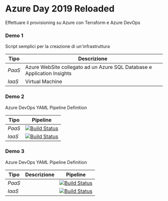 # Azure Day 2019 Reloaded

Effettuare il provisioning su Azure con Terraform e Azure DevOps


### Demo 1
Script semplici per la creazione di un'infrastruttura

|Tipo | Descrizione|
|-|-|
|_PaaS_| Azure WebSite collegato ad un Azure SQL Database e Application Insights |
|_IaaS_| Virtual Machine |

### Demo 2
Azure DevOps YAML Pipeline Definition

|Tipo | Pipeline |
|-|-|
|_PaaS_| [![Build Status](https://dev.azure.com/giorgiolasala/AzureDay/_apis/build/status/Demo2%20PaaS?branchName=master)](https://dev.azure.com/giorgiolasala/AzureDay/_build/latest?definitionId=17&branchName=master) |
|_IaaS_| [![Build Status](https://dev.azure.com/giorgiolasala/AzureDay/_apis/build/status/Demo2%20IaaS?branchName=master)](https://dev.azure.com/giorgiolasala/AzureDay/_build/latest?definitionId=15&branchName=master) |

### Demo 3
Azure DevOps YAML Pipeline Definition

|Tipo | Descrizione | Pipeline |
|-|-|-|
|_PaaS_| | [![Build Status](https://dev.azure.com/giorgiolasala/AzureDay/_apis/build/status/Demo2%20PaaS?branchName=master)](https://dev.azure.com/giorgiolasala/AzureDay/_build/latest?definitionId=19&branchName=master) |
|_IaaS_| | [![Build Status](https://dev.azure.com/giorgiolasala/AzureDay/_apis/build/status/Demo2%20IaaS?branchName=master)](https://dev.azure.com/giorgiolasala/AzureDay/_build/latest?definitionId=18&branchName=master) |


